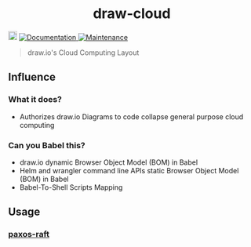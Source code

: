<h1 align="center">draw-cloud </h1>
<p>
  <a href="https://www.npmjs.com/package/draw-cloud"><img src="https://badge.fury.io/js/draw-cloud.svg" alt="npm version" height="18"></a>
  <a href="https://github.com/paxos-raft/paxos-raft/tree/master/packages/draw-cloud#readme" target="_blank">
    <img alt="Documentation" src="https://img.shields.io/badge/documentation-yes-darkviolet.svg" />
  </a>
  <a href="https://github.com/paxos-raft/paxos-raft/graphs/commit-activity" target="_blank">
    <img alt="Maintenance" src="https://img.shields.io/badge/Maintained%3F-yes-yellow.svg" />
  </a>
</p>


> draw.io's Cloud Computing Layout

## Influence
### What it does?
* Authorizes draw.io Diagrams to code collapse general purpose cloud computing

### Can you Babel this?
* draw.io dynamic Browser Object Model (BOM) in Babel
* Helm and wrangler command line APIs static Browser Object Model (BOM) in Babel   
* Babel-To-Shell Scripts Mapping

## Usage
### [paxos-raft](https://github.com/paxos-raft/paxos-raft#readme)
